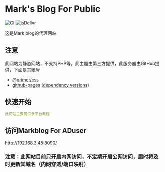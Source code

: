 # Mark's Blog For Public

![CI](https://github.com/rundocs/jekyll-rtd-theme/workflows/CI/badge.svg?branch=develop)
![jsDelivr](https://data.jsdelivr.com/v1/package/gh/rundocs/jekyll-rtd-theme/badge)

这是Mark blog的代理网站

## 注意

此网站为静态网站，不支持PHP等，此主题由第三方提供，此服务器由GitHub提供，下面是其账号

- [@primer/css](https://github.com/primer/css)
- [github-pages](https://github.com/github/pages-gem) ([dependency versions](https://pages.github.com/versions/))

## 快速开始

```yml
此网站主要提供多平台教程
```



## 访问Markblog For ADuser

http://192.168.3.45:8090/
### 注意：此网站目前只开启内网访问，不定期开启公网访问，届时将及时更新其域名（内网穿透/端口映射）
